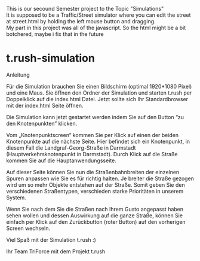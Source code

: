 <p>This is our secound Semester project to the Topic "Simulations" <br>
It is supposed to be a Traffic/Street simulator where you can edit the street at street.html by holding the left mouse button and dragging.<br>
My part in this project was all of the javascript. So the html might be a bit botchered, maybe i fix that in the future<p>



# t.rush-simulation

Anleitung

Für die Simulation brauchen Sie einen Bildschirm (optimal 1920*1080 Pixel) und eine Maus. Sie öffnen den Ordner der Simulation und starten t.rush per Doppelklick auf die index.html Datei. Jetzt sollte sich Ihr Standardbrowser mit der index.html Seite öffnen.

Die Simulation kann jetzt gestartet werden indem Sie auf den Button “zu den Knotenpunkten” klicken. 

Vom „Knotenpunktscreen“ kommen Sie per Klick auf einen der beiden Knotenpunkte auf die nächste Seite. Hier befindet sich ein Knotenpunkt, in diesem Fall die Landgraf-Georg-Straße in Darmstadt (Hauptverkehrsknotenpunkt in Darmstadt). Durch Klick auf die Straße kommen Sie auf die Hauptanwendungsseite.

Auf dieser Seite können Sie nun die Straßenbahnbreiten der einzelnen Spuren anpassen wie Sie es für richtig halten. Je breiter die Straße gezogen wird um so mehr Objekte entstehen auf der Straße. Somit geben Sie den verschiedenen Straßentypen, verschieden starke Prioritäten in unserem System.

Wenn Sie nach dem Sie die Straßen nach Ihrem Gusto angepasst haben sehen wollen und dessen Auswirkung auf die ganze Straße, können Sie einfach per Klick auf den Zurückbutton (roter Button) auf den vorherigen Screen wechseln.



Viel Spaß mit der Simulation t.rush :)

Ihr Team TriForce mit dem Projekt t.rush
